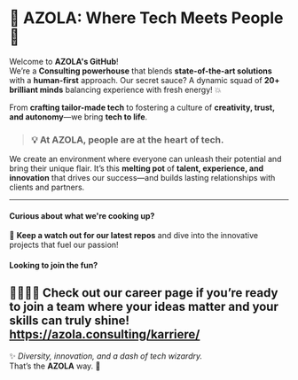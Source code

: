 # 🌟 **AZOLA: Where Tech Meets People** 🌟

Welcome to **AZOLA's GitHub**!  
We’re a **Consulting powerhouse** that blends **state-of-the-art solutions** with a **human-first** approach. Our secret sauce? A dynamic squad of **20+ brilliant minds** balancing experience with fresh energy! 💥  

From **crafting tailor-made tech** to fostering a culture of **creativity, trust, and autonomy**—we bring **tech to life**.  

> ### 💡 **At AZOLA, people are at the heart of tech.**  
We create an environment where everyone can unleash their potential and bring their unique flair. It’s this **melting pot** of **talent, experience, and innovation** that drives our success—and builds lasting relationships with clients and partners.

---

#### Curious about what we're cooking up?  
👀 **Keep a watch out for our latest repos** and dive into the innovative projects that fuel our passion!

#### Looking to join the fun?  
👩‍💻👨‍💻 **Check out our career page** if you’re ready to join a team where your ideas matter and your skills can truly shine!
https://azola.consulting/karriere/
---

✨ _Diversity, innovation, and a dash of tech wizardry._  
That’s the **AZOLA** way. 🚀
